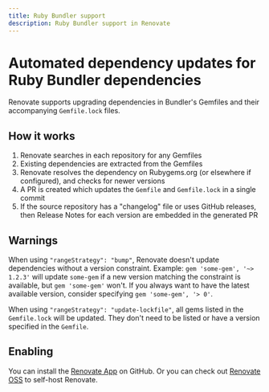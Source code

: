 ```yaml
---
title: Ruby Bundler support
description: Ruby Bundler support in Renovate
---
```


# Automated dependency updates for Ruby Bundler dependencies

Renovate supports upgrading dependencies in Bundler's Gemfiles and their accompanying `Gemfile.lock` files.

## How it works

1. Renovate searches in each repository for any Gemfiles
1. Existing dependencies are extracted from the Gemfiles
1. Renovate resolves the dependency on Rubygems.org (or elsewhere if configured), and checks for newer versions
1. A PR is created which updates the `Gemfile` and `Gemfile.lock` in a single commit
1. If the source repository has a "changelog" file or uses GitHub releases, then Release Notes for each version are embedded in the generated PR

## Warnings

When using `"rangeStrategy": "bump"`, Renovate doesn't update dependencies without a version constraint.
Example: `gem 'some-gem', '~> 1.2.3'` will update `some-gem` if a new version matching the constraint is available, but `gem 'some-gem'` won't.
If you always want to have the latest available version, consider specifying `gem 'some-gem', '> 0'`.

When using `"rangeStrategy": "update-lockfile"`, all gems listed in the `Gemfile.lock` will be updated. They don't need to be listed or have a version specified in the `Gemfile`.

## Enabling

You can install the [Renovate App](https://github.com/apps/renovate) on GitHub.
Or you can check out [Renovate OSS](https://github.com/renovatebot/renovate) to self-host Renovate.
